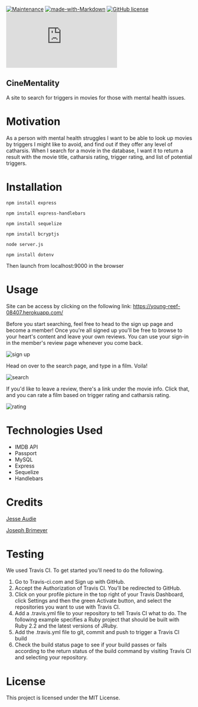 [![Maintenance](https://img.shields.io/badge/Maintained%3F-yes-green.svg)](https://GitHub.com/Naereen/StrapDown.js/graphs/commit-activity)
[![made-with-Markdown](https://img.shields.io/badge/Made%20with-Markdown-1f425f.svg)](http://commonmark.org)
[![GitHub license](https://img.shields.io/github/license/Naereen/StrapDown.js.svg)](https://github.com/Naereen/StrapDown.js/blob/master/LICENSE)
[![Only 32 Kb](https://badge-size.herokuapp.com/Naereen/StrapDown.js/master/strapdown.min.js)](https://github.com/Naereen/StrapDown.js/blob/master/strapdown.min.js)

## CineMentality
 
A site to search for triggers in movies for those with mental health issues. 

# Motivation

As a person with mental health struggles I want to be able to look up movies by triggers I might like to avoid, and find out if they offer any level of catharsis. When I search for a movie in the database, I want it to return a result with the movie title, catharsis rating, trigger rating, and list of potential triggers.  
    
# Installation
  `npm install express`
  
  `npm install express-handlebars`
  
  `npm install sequelize`
  
  `npm install bcryptjs`
  
  `node server.js`
  
  `npm install dotenv`
  
Then launch from localhost:9000 in the browser
    
    
# Usage

Site can be access by clicking on the following link: https://young-reef-08407.herokuapp.com/

Before you start searching, feel free to head to the sign up page and become a member! Once you're all signed up you'll be free to browse to your heart's content and leave your own reviews. You can use your sign-in in the member's review page whenever you come back. 

![sign up](https://media.giphy.com/media/f8PIeyIqhDdzLbuXd1/giphy.gif)

Head on over to the search page, and type in a film. Voila!

![search](https://media.giphy.com/media/VIchiYzhc5cuGTcMSO/giphy.gif)

If you'd like to leave a review, there's a link under the movie info. Click that, and you can rate a film based on trigger rating and catharsis rating. 

![rating](https://media.giphy.com/media/WOTtTUlFPtC1oevXwG/giphy.gif)

# Technologies Used
* IMDB API
* Passport
* MySQL
* Express 
* Sequelize
* Handlebars

# Credits 
[Jesse Audie](https://github.com/audijej)

[Joseph Brimeyer](https://github.com/josephbrimeyer)

# Testing
We used Travis CI. To get started you'll need to do the following.
1. Go to Travis-ci.com and Sign up with GitHub.
1. Accept the Authorization of Travis CI. You’ll be redirected to GitHub.
1. Click on your profile picture in the top right of your Travis Dashboard, click Settings and then the green Activate button, and select the repositories you want to use with Travis CI.
1. Add a .travis.yml file to your repository to tell Travis CI what to do. The following example specifies a Ruby project that should be built with Ruby 2.2 and the latest versions of JRuby.
1. Add the .travis.yml file to git, commit and push to trigger a Travis CI build
1. Check the build status page to see if your build passes or fails according to the return status of the build command by visiting Travis CI and selecting your repository.

# License
This project is licensed under the MIT License.
